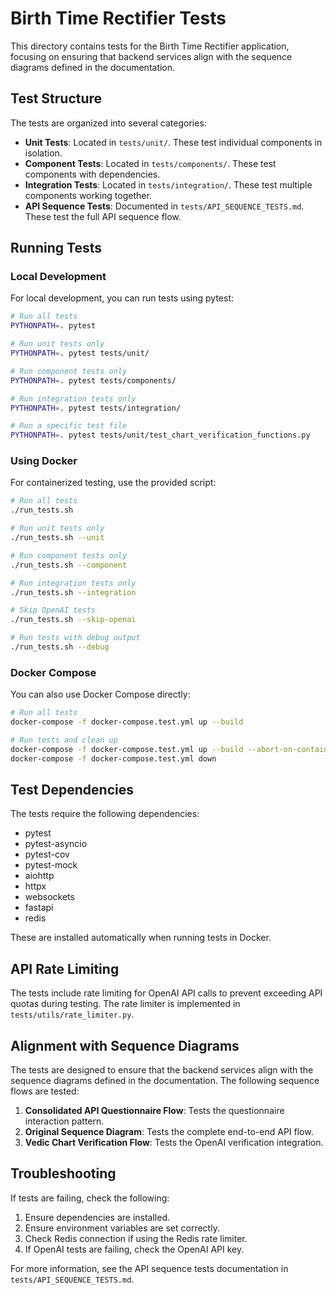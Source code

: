 # Birth Time Rectifier Tests

This directory contains tests for the Birth Time Rectifier application, focusing on ensuring that backend services align with the sequence diagrams defined in the documentation.

## Test Structure

The tests are organized into several categories:

- **Unit Tests**: Located in `tests/unit/`. These test individual components in isolation.
- **Component Tests**: Located in `tests/components/`. These test components with dependencies.
- **Integration Tests**: Located in `tests/integration/`. These test multiple components working together.
- **API Sequence Tests**: Documented in `tests/API_SEQUENCE_TESTS.md`. These test the full API sequence flow.

## Running Tests

### Local Development

For local development, you can run tests using pytest:

```bash
# Run all tests
PYTHONPATH=. pytest

# Run unit tests only
PYTHONPATH=. pytest tests/unit/

# Run component tests only
PYTHONPATH=. pytest tests/components/

# Run integration tests only
PYTHONPATH=. pytest tests/integration/

# Run a specific test file
PYTHONPATH=. pytest tests/unit/test_chart_verification_functions.py
```

### Using Docker

For containerized testing, use the provided script:

```bash
# Run all tests
./run_tests.sh

# Run unit tests only
./run_tests.sh --unit

# Run component tests only
./run_tests.sh --component

# Run integration tests only
./run_tests.sh --integration

# Skip OpenAI tests
./run_tests.sh --skip-openai

# Run tests with debug output
./run_tests.sh --debug
```

### Docker Compose

You can also use Docker Compose directly:

```bash
# Run all tests
docker-compose -f docker-compose.test.yml up --build

# Run tests and clean up
docker-compose -f docker-compose.test.yml up --build --abort-on-container-exit
docker-compose -f docker-compose.test.yml down
```

## Test Dependencies

The tests require the following dependencies:

- pytest
- pytest-asyncio
- pytest-cov
- pytest-mock
- aiohttp
- httpx
- websockets
- fastapi
- redis

These are installed automatically when running tests in Docker.

## API Rate Limiting

The tests include rate limiting for OpenAI API calls to prevent exceeding API quotas during testing. The rate limiter is implemented in `tests/utils/rate_limiter.py`.

## Alignment with Sequence Diagrams

The tests are designed to ensure that the backend services align with the sequence diagrams defined in the documentation. The following sequence flows are tested:

1. **Consolidated API Questionnaire Flow**: Tests the questionnaire interaction pattern.
2. **Original Sequence Diagram**: Tests the complete end-to-end API flow.
3. **Vedic Chart Verification Flow**: Tests the OpenAI verification integration.

## Troubleshooting

If tests are failing, check the following:

1. Ensure dependencies are installed.
2. Ensure environment variables are set correctly.
3. Check Redis connection if using the Redis rate limiter.
4. If OpenAI tests are failing, check the OpenAI API key.

For more information, see the API sequence tests documentation in `tests/API_SEQUENCE_TESTS.md`.
